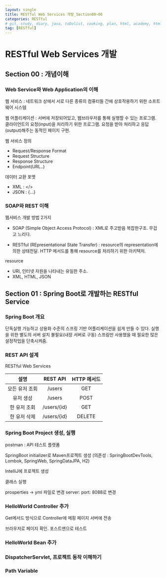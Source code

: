 ```yaml
---
layout: single
title: RESTful Web Services 개발_Section00~06
categories: RESTful
# git, study, diary, java, toDolist, cooking, plan, html, academy, html/css, JSP, RESTful
tag: [RESTful] 
---
```


# RESTful Web Services 개발

## Section 00 : 개념이해

### Web Service와 Web Application의 이해

웹 서비스 : 네트워크 상에서 서로 다른 종류의 컴퓨터들 간에 상호작용하기 위한 소프트웨어 시스템

웹 어플리케이션 : 서버에 저장되어있고, 웹브라우저를 통해 실행할 수 있는 프로그램. 클라이언트의 요청(input)을 처리하기 위한 프로그램. 요청을 받아 처리하고 응답(output)해주는 동적인 페이지 구현.

웹 서비스 정의 
- Request/Response Format
- Request Structure
- Response Structure
- Endpoint(URL..)

데이터 교환 포멧 
- XML : </>
- JSON : {...}

### SOAP와 REST 이해

웹서비스 개발 방법 2가지
- SOAP (Simple Object Access Protocol) : XML로 주고받음
복잡한구조. 무겁고 느리다. 

- RESTful (REpresentational State Transfer) : resource의 representation에 의한 상태전달. HTTP 메서드를 통해 resource를 처리하기 위한 아키텍처.

resource  
- URI, 인터넷 자원을 나타내는 유일한 주소. 
- XML, HTML, JSON


## Section 01 : Spring Boot로 개발하는 RESTful Service

### Spring Boot 개요

단독실행 가능하고 상용화 수준의 스프링 기반 어플리케이션을 쉽게 만들 수 있다. 실행을 위한 별도의 서버 설치 불필요(내장 서버로 구동)
스프링만 사용했을 때 필요한 많은 설정작업을 단축시켜줌.


### REST API 설계

RESTful Web Services

| 설명 | REST API | HTTP 메서드 |
|:--:|:--:|:--:|
| 모든 유저 조회 | /users | GET |
| 유저 생성 | /users | POST |
| 한 유저 조회 | /users/{id} | GET |
| 한 유저 삭제 | /users/{id} | DELETE |


### Spring Boot Project 생성, 실행

postman : API 테스트 플랫폼

SpringBoot initializer로 Maven프로젝트 생성
(의존성 : SpringBootDevTools, Lombok, SpringWeb, SpringDataJPA, H2)

IntelliJ에 프로젝트 생성

클래스 실행

prosperties -> yml 파일로 변경
server:
    port: 8088로 변경


### HelloWorld Controller 추가

Get메서드 방식으로 Controller에 메핑
페이지 서버에 전송

브라우저로 페이지 확인.
포스트맨으로 테스트

### HelloWorld Bean 추가


### DispatcherServlet, 프로젝트 동작 이해하기 


### Path Variable